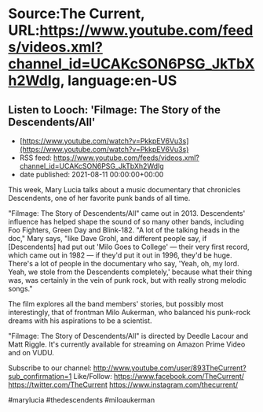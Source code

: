 # Source:The Current, URL:https://www.youtube.com/feeds/videos.xml?channel_id=UCAKcSON6PSG_JkTbXh2WdIg, language:en-US

## Listen to Looch: 'Filmage: The Story of the Descendents/All'
 - [https://www.youtube.com/watch?v=PkkpEV6Vu3s](https://www.youtube.com/watch?v=PkkpEV6Vu3s)
 - RSS feed: https://www.youtube.com/feeds/videos.xml?channel_id=UCAKcSON6PSG_JkTbXh2WdIg
 - date published: 2021-08-11 00:00:00+00:00

This week, Mary Lucia talks about a music documentary that chronicles Descendents, one of her favorite punk bands of all time. 

"Filmage: The Story of Descendents/All" came out in 2013. Descendents' influence has helped shape the sound of so many other bands, including Foo Fighters, Green Day and Blink-182. "A lot of the talking heads in the doc," Mary says, "like Dave Grohl, and different people say, if [Descendents] had put out 'Milo Goes to College' — their very first record, which came out in 1982 — if they'd put it out in 1996, they'd be huge. There's a lot of people in the documentary who say, 'Yeah, oh, my lord. Yeah, we stole from the Descendents completely,' because what their thing was, was certainly in the vein of punk rock, but with really strong melodic songs."

The film explores all the band members' stories, but possibly most interestingly, that of frontman Milo Aukerman, who balanced his punk-rock dreams with his aspirations to be a scientist.

"Filmage: The Story of Descendents/All" is directed by Deedle Lacour and Matt Riggle. It's currently available for streaming on Amazon Prime Video and on VUDU.

Subscribe to our channel:
http://www.youtube.com/user/893TheCurrent?sub_confirmation=1
Like/Follow:
https://www.facebook.com/TheCurrent/
https://twitter.com/TheCurrent
https://www.instagram.com/thecurrent/

#marylucia #thedescendents #miloaukerman

